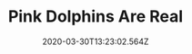 ---
title: Pink Dolphins Are Real
date: 2020-03-30T13:23:02.564Z
image: /img/m_majewski_120cmx80cm_pink_dolphins_are_real_akr_pl_2019.jpg
showonlyimage: true
weight: 0

---